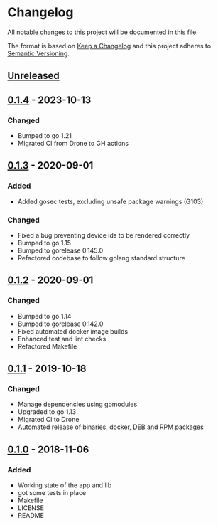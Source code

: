 # Changelog

All notable changes to this project will be documented in this file.

The format is based on [Keep a Changelog](http://keepachangelog.com/en/1.0.0/)
and this project adheres to [Semantic Versioning](http://semver.org/spec/v2.0.0.html).

## [Unreleased]

## [0.1.4] - 2023-10-13

### Changed

- Bumped to go 1.21
- Migrated CI from Drone to GH actions

## [0.1.3] - 2020-09-01

### Added

- Added gosec tests, excluding unsafe package warnings (G103)

### Changed

- Fixed a bug preventing device ids to be rendered correctly
- Bumped to go 1.15
- Bumped to gorelease 0.145.0
- Refactored codebase to follow golang standard structure

## [0.1.2] - 2020-09-01

### Changed

- Bumped to go 1.14
- Bumped to gorelease 0.142.0
- Fixed automated docker image builds
- Enhanced test and lint checks
- Refactored Makefile

## [0.1.1] - 2019-10-18

### Changed

- Manage dependencies using gomodules
- Upgraded to go 1.13
- Migrated CI to Drone
- Automated release of binaries, docker, DEB and RPM packages

## [0.1.0] - 2018-11-06

### Added

- Working state of the app and lib
- got some tests in place
- Makefile
- LICENSE
- README

[Unreleased]: https://github.com/mvisonneau/go-ebsnvme/compare/0.1.3...HEAD
[0.1.4]: https://github.com/mvisonneau/go-ebsnvme/tree/0.1.3
[0.1.3]: https://github.com/mvisonneau/go-ebsnvme/tree/0.1.3
[0.1.2]: https://github.com/mvisonneau/go-ebsnvme/tree/0.1.2
[0.1.1]: https://github.com/mvisonneau/go-ebsnvme/tree/0.1.1
[0.1.0]: https://github.com/mvisonneau/go-ebsnvme/tree/0.1.0
